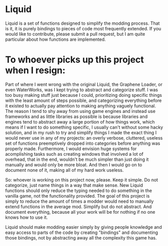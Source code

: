 # Liquid

Liquid is a set of functions designed to simplify the modding process. That is it, it is purely bindings to pieces of code most frequently extended. If you would like to contribute, please submit a pull request, but I am quite particular about how functions are implemented.

# To whoever picks up this project when I resign:

Part of where I went wrong with the original Liquid, the Graphene Loader, or even WaterWorks, was I kept trying to abstract and categorize stuff. I was too busy making stuff just because I could, prioritizing doing specific things with the least amount of steps possible, and categorizing everything before it existed to actually pay attention to making anything vaguely functional. The reason I tend to shy away from using game engines and instead use frameworks and as little libraries as possible is because libraries and engines tend to abstract away a large portion of how things work, which means if I want to do something specific, I usually can't without some hacky solution, and in my rush to try and simplify things I made the exact thing I would never use in any of my projects: an overly verbose, cluttered, useless set of functions preemptively dropped into categories before anything was properly made. Furthermore, I would envision huge systems for acomplishing tasks such as creating windows that involved a lot of overhead, that in the end, wouldn't be much simpler than just doing it manually and would only be more bloat. And then I would go on to document none of it, making all of my hard work useless.

So: whoever is working on this project now, please. Keep it simple. Do not categorize, just name things in a way that make sense. New Liquid functions should only reduce the typing needed to do something in the vanilla game, not the functionality provided. The goal of this project is simply to reduce the amount of times a modder would need to manually extend functions in the average mod. Simplify but do not abstract. And document everything, because all your work will be for nothing if no one knows how to use it.

Liquid should make modding easier simply by giving people knowledge and easy access to parts of the code by creating "bindings" and documenting those bindings, not by abstracting away all the complexity this game has.